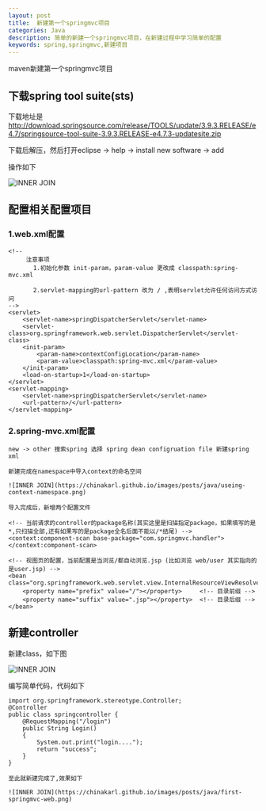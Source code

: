```yaml
---
layout: post
title:  新建第一个springmvc项目
categories: Java
description: 简单的新建一个springmvc项目，在新建过程中学习简单的配置
keywords: spring,springmvc,新建项目
---
```


maven新建第一个springmvc项目

## 下载spring tool suite(sts)
 
 下载地址是 http://download.springsource.com/release/TOOLS/update/3.9.3.RELEASE/e4.7/springsource-tool-suite-3.9.3.RELEASE-e4.7.3-updatesite.zip
 
 下载后解压，然后打开eclipse -> help -> install new software -> add
  
 操作如下

 ![INNER JOIN](https://chinakarl.github.io/images/posts/java/install-sts.png)



## 配置相关配置项目

 ### 1.web.xml配置

    <!--
	     注意事项
		   1.初始化参数 init-param，param-value 更改成 classpath:spring-mvc.xml

		   2.servlet-mapping的url-pattern 改为 / ,表明servlet允许任何访问方式访问
	-->
    <servlet>
 		<servlet-name>springDispatcherServlet</servlet-name>
		<servlet-class>org.springframework.web.servlet.DispatcherServlet</servlet-class>
		<init-param>
			<param-name>contextConfigLocation</param-name>
			<param-value>classpath:spring-mvc.xml</param-value>
		</init-param>
		<load-on-startup>1</load-on-startup>
	</servlet>
	<servlet-mapping>
		<servlet-name>springDispatcherServlet</servlet-name>
		<url-pattern>/</url-pattern>   
	</servlet-mapping>

  ### 2.spring-mvc.xml配置

    new -> other 搜索spring 选择 spring dean configruation file 新建spring xml

	新建完成在namespace中导入context的命名空间

	![INNER JOIN](https://chinakarl.github.io/images/posts/java/useing-context-namespace.png)

    导入完成后，新增两个配置文件

	<!-- 当前请求的controller的package名称(其实这里是扫描指定package，如果填写的是*,只扫描全部,还有如果写的是package全名后面不能以/*结尾) -->
	<context:component-scan base-package="com.springmvc.handler"></context:component-scan> 

	<!-- 视图页的配置，当前配置是当浏览/都自动浏览.jsp (比如浏览 web/user 其实指向的是user.jsp) -->
	<bean class="org.springframework.web.servlet.view.InternalResourceViewResolver">
	    <property name="prefix" value="/"></property>     <!-- 目录前缀 -->
	    <property name="suffix" value=".jsp"></property>  <!-- 目录后缀 -->
	</bean>

## 新建controller

   新建class，如下图

   ![INNER JOIN](https://chinakarl.github.io/images/posts/java/create-class.png)
   
   编写简单代码，代码如下
     
    import org.springframework.stereotype.Controller;
    @Controller
	public class springcontroller {
		@RequestMapping("/login")
		public String Login()
		{
			System.out.print("login....");
			return "success";
		}
	}

	至此就新建完成了,效果如下

	![INNER JOIN](https://chinakarl.github.io/images/posts/java/first-springmvc-web.png)



  
